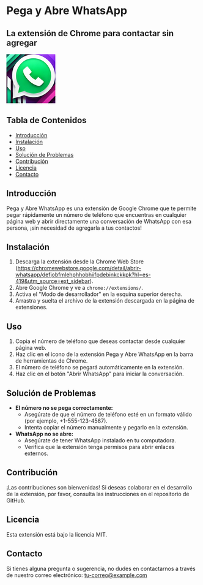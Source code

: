# Pega y Abre WhatsApp

## La extensión de Chrome para contactar sin agregar

[![Logo de la extensión](wsp.png)](www.getapi.cl)

## Tabla de Contenidos

-   [Introducción](#introducción)
-   [Instalación](#instalación)
-   [Uso](#uso)
-   [Solución de Problemas](#solución-de-problemas)
-   [Contribución](#contribución)
-   [Licencia](#licencia)
-   [Contacto](#contacto)

## Introducción

Pega y Abre WhatsApp es una extensión de Google Chrome que te permite pegar rápidamente un número de teléfono que encuentras en cualquier página web y abrir directamente una conversación de WhatsApp con esa persona, ¡sin necesidad de agregarla a tus contactos!

## Instalación

1.  Descarga la extensión desde la Chrome Web Store (https://chromewebstore.google.com/detail/abrir-whatsapp/defjobfmlehphhobhiifpdebinkckkpk?hl=es-419&utm_source=ext_sidebar).
2.  Abre Google Chrome y ve a `chrome://extensions/`.
3.  Activa el "Modo de desarrollador" en la esquina superior derecha.
4.  Arrastra y suelta el archivo de la extensión descargada en la página de extensiones.

## Uso

1.  Copia el número de teléfono que deseas contactar desde cualquier página web.
2.  Haz clic en el icono de la extensión Pega y Abre WhatsApp en la barra de herramientas de Chrome.
3.  El número de teléfono se pegará automáticamente en la extensión.
4.  Haz clic en el botón "Abrir WhatsApp" para iniciar la conversación.

## Solución de Problemas

-   **El número no se pega correctamente:**
    -   Asegúrate de que el número de teléfono esté en un formato válido (por ejemplo, +1-555-123-4567).
    -   Intenta copiar el número manualmente y pegarlo en la extensión.
-   **WhatsApp no se abre:**
    -   Asegúrate de tener WhatsApp instalado en tu computadora.
    -   Verifica que la extensión tenga permisos para abrir enlaces externos.

## Contribución

¡Las contribuciones son bienvenidas! Si deseas colaborar en el desarrollo de la extensión, por favor, consulta las instrucciones en el repositorio de GitHub.

## Licencia

Esta extensión está bajo la licencia MIT.

## Contacto

Si tienes alguna pregunta o sugerencia, no dudes en contactarnos a través de nuestro correo electrónico: tu-correo@example.com